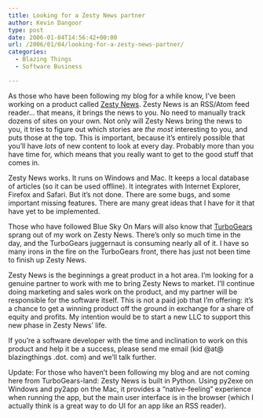 ```yaml
---
title: Looking for a Zesty News partner
author: Kevin Dangoor
type: post
date: 2006-01-04T14:56:42+00:00
url: /2006/01/04/looking-for-a-zesty-news-partner/
categories:
  - Blazing Things
  - Software Business

---
```

As those who have been following my blog for a while know, I&#8217;ve been working on a product called [Zesty News][1]. Zesty News is an RSS/Atom feed reader&#8230; that means, it brings the news to you. No need to manually track dozens of sites on your own. Not only will Zesty News bring the news to you, it tries to figure out which stories are _the most_ interesting to you, and puts those at the top. This is important, because it&#8217;s entirely possible that you&#8217;ll have _lots_ of new content to look at every day. Probably more than you have time for, which means that you really want to get to the good stuff that comes in.

Zesty News works. It runs on Windows and Mac. It keeps a local database of articles (so it can be used offline). It integrates with Internet Explorer, Firefox and Safari. But it&#8217;s not done. There are some bugs, and some important missing features. There are many great ideas that I have for it that have yet to be implemented.

Those who have followed Blue Sky On Mars will also know that [TurboGears][2] sprang out of my work on Zesty News. There&#8217;s only so much time in the day, and the TurboGears juggernaut is consuming nearly all of it. I have so many irons in the fire on the TurboGears front, there has just not been time to finish up Zesty News.
  
Zesty News is the beginnings a great product in a hot area. I&#8217;m looking for a genuine partner to work with me to bring Zesty News to market. I&#8217;ll continue doing marketing and sales work on the product, and my partner will be responsible for the software itself. This is not a paid job that I&#8217;m offering: it&#8217;s a chance to get a winning product off the ground in exchange for a share of equity and profits. My intention would be to start a new LLC to support this new phase in Zesty News&#8217; life.

If you&#8217;re a software developer with the time and inclination to work on this product and help it be a success, please send me email (kid @at@ blazingthings .dot. com) and we&#8217;ll talk further.

Update: For those who haven&#8217;t been following my blog and are not coming here from TurboGears-land: Zesty News is built in Python. Using py2exe on Windows and py2app on the Mac, it provides a &#8220;native-feeling&#8221; experience when running the app, but the main user interface is in the browser (which I actually think is a great way to do UI for an app like an RSS reader).

 [1]: http://www.zestynews.com
 [2]: http://www.turbogears.org